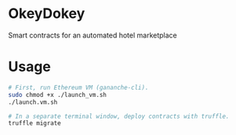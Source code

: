 # OkeyDokey
Smart contracts for an automated hotel marketplace

# Usage
```bash
# First, run Ethereum VM (gananche-cli).
sudo chmod +x ./launch_vm.sh
./launch.vm.sh

# In a separate terminal window, deploy contracts with truffle.
truffle migrate
```